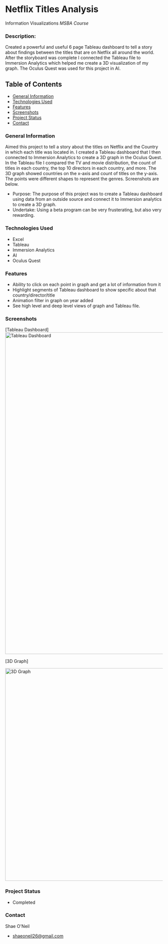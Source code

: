# Netflix Titles Analysis
Information Visualizations *MSBA Course*
### Description: 
Created a powerful and useful 6 page Tableau dashboard to tell a story about findings between the titles that are on Netflix all around the world. After the storyboard was complete I connected the Tableau file to Immersion Analytics which helped me create a 3D visualization of my graph. The Oculus Quest was used for this project in AI.

## Table of Contents
- [General Information](README.md#general-information)
- [Technologies Used](README.md#technologies-used)
- [Features](README.md#features)
- [Screenshots](README.md#screenshots)
- [Project Status](README.md#project-status)
- [Contact](README.md#contact)

### General Information
Aimed this project to tell a story about the titles on Netflix and the Country in which each title was located in. I created a Tableau dashboard that I then connected to Immersion Analytics to create a 3D graph in the Oculus Quest. In the Tableau file I compared the TV and movie distribution, the count of titles in each country, the top 10 directors in each country, and more. The 3D graph showed countries on the x-axis and count of titles on the y-axis. The points were different shapes to represent the genres. Screenshots are below. 
- Purpose: The purpose of this project was to create a Tableau dashboard using data from an outside source and connect it to Immersion analytics to create a 3D graph. 
- Undertake: Using a beta program can be very frusterating, but also very rewarding.

### Technologies Used 
- Excel 
- Tableau 
- Immersion Analytics 
- AI
- Oculus Quest 

### Features
- Ability to click on each point in graph and get a lot of information from it
- Highlight segments of Tableau dashboard to show specific about that country/director/title
- Animation filter in graph on year added 
- See high level and deep level views of graph and Tableau file. 


### Screenshots 
[Tableau Dashboard]<img width="1026" alt="Tableau Dashboard" src="https://user-images.githubusercontent.com/71461886/166571754-9a5741bd-f8e5-474f-887f-ef847d8e3bbb.png">



[3D Graph]

<img width="678" alt="3D Graph" src="https://user-images.githubusercontent.com/71461886/166571067-5f17b963-74ee-48d0-929c-e0807fa5eae7.png">

### Project Status
- Completed

### Contact 
Shae O'Neil 
- shaeoneil26@gmail.com
